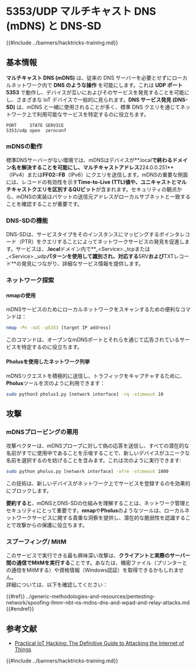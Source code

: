 # 5353/UDP マルチキャスト DNS (mDNS) と DNS-SD

{{#include ../banners/hacktricks-training.md}}

## **基本情報**

**マルチキャスト DNS (mDNS)** は、従来の DNS サーバーを必要とせずにローカルネットワーク内で **DNS のような操作** を可能にします。これは **UDP ポート 5353** で動作し、デバイスが互いにおよびそのサービスを発見することを可能にし、さまざまな IoT デバイスで一般的に見られます。**DNS サービス発見 (DNS-SD)** は、mDNS と一緒に使用されることが多く、標準 DNS クエリを通じてネットワーク上で利用可能なサービスを特定するのに役立ちます。
```
PORT     STATE SERVICE
5353/udp open  zeroconf
```
### **mDNSの動作**

標準DNSサーバーがない環境では、mDNSはデバイスが**.local**で終わるドメイン名を解決することを可能にし、マルチキャストアドレス**224.0.0.251**（IPv4）または**FF02::FB**（IPv6）にクエリを送信します。mDNSの重要な側面には、レコードの有効性を示す**Time-to-Live (TTL)**値や、ユニキャストとマルチキャストクエリを区別する**QUビット**が含まれます。セキュリティの観点から、mDNSの実装はパケットの送信元アドレスがローカルサブネットと一致することを確認することが重要です。

### **DNS-SDの機能**

DNS-SDは、サービスタイプをそのインスタンスにマッピングするポインタレコード（PTR）をクエリすることによってネットワークサービスの発見を促進します。サービスは、**.local**ドメイン内で**\_\<Service>.\_tcpまたは\_\<Service>.\_udp**パターンを使用して識別され、対応する**SRV**および**TXTレコード**の発見につながり、詳細なサービス情報を提供します。

### **ネットワーク探索**

#### **nmapの使用**

mDNSサービスのためにローカルネットワークをスキャンするための便利なコマンドは：
```bash
nmap -Pn -sUC -p5353 [target IP address]
```
このコマンドは、オープンなmDNSポートとそれらを通じて広告されているサービスを特定するのに役立ちます。

#### **Pholusを使用したネットワーク列挙**

mDNSリクエストを積極的に送信し、トラフィックをキャプチャするために、**Pholus**ツールを次のように利用できます：
```bash
sudo python3 pholus3.py [network interface] -rq -stimeout 10
```
## 攻撃

### **mDNSプロービングの悪用**

攻撃ベクターは、mDNSプローブに対して偽の応答を送信し、すべての潜在的な名前がすでに使用中であることを示唆することで、新しいデバイスがユニークな名前を選択するのを妨げることを含みます。これは次のように実行できます:
```bash
sudo python pholus.py [network interface] -afre -stimeout 1000
```
この技術は、新しいデバイスがネットワーク上でサービスを登録するのを効果的にブロックします。

**要約すると**、mDNSとDNS-SDの仕組みを理解することは、ネットワーク管理とセキュリティにとって重要です。**nmap**や**Pholus**のようなツールは、ローカルネットワークサービスに関する貴重な洞察を提供し、潜在的な脆弱性を認識することで攻撃からの保護に役立ちます。

### スプーフィング/ MitM

このサービスで実行できる最も興味深い攻撃は、**クライアントと実際のサーバー間の通信でMitMを実行する**ことです。あなたは、機密ファイル（プリンターとの通信をMitMする）や資格情報（Windows認証）を取得できるかもしれません。\
詳細については、以下を確認してください：

{{#ref}}
../generic-methodologies-and-resources/pentesting-network/spoofing-llmnr-nbt-ns-mdns-dns-and-wpad-and-relay-attacks.md
{{#endref}}

## 参考文献

- [Practical IoT Hacking: The Definitive Guide to Attacking the Internet of Things](https://books.google.co.uk/books/about/Practical_IoT_Hacking.html?id=GbYEEAAAQBAJ&redir_esc=y)

{{#include ../banners/hacktricks-training.md}}
